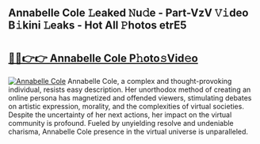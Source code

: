 ## Annabelle Cole 𝙻eaked 𝙽u𝚍e - Part-VzV 𝚅𝚒deo B𝚒kini 𝙻eaks - Hot All 𝙿hotos etrE5

# <h2><a href="http://ld0mh7t.urlbe.top/?page=Annabelle+Cole">🔗🔗👉👉 Annabelle Cole P𝚑oto𝚜Vid𝚎o</a></h2>

[![Annabelle Cole](https://i.imgur.com/eBuTRDB.gif)](http://ld0mh7t.urlbe.top/?page=Annabelle+Cole)
Annabelle Cole, a complex and thought-provoking individual, resists easy description. Her unorthodox method of creating an online persona has magnetized and offended viewers, stimulating debates on artistic expression, morality, and the complexities of virtual societies. Despite the uncertainty of her next actions, her impact on the virtual community is profound. Fueled by unyielding resolve and undeniable charisma, Annabelle Cole presence in the virtual universe is unparalleled.
